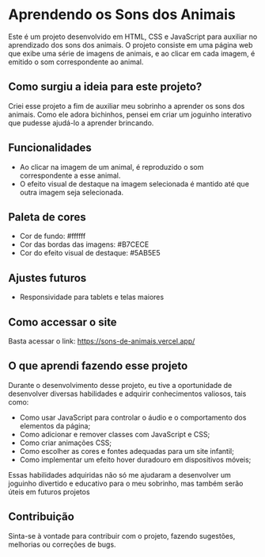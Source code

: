 # Aprendendo os Sons dos Animais


Este é um projeto desenvolvido em HTML, CSS e JavaScript para auxiliar no aprendizado dos sons dos animais. O projeto consiste em uma página web que exibe uma série de imagens de animais, e ao clicar em cada imagem, é emitido o som correspondente ao animal.

## Como surgiu a ideia para este projeto?

Criei esse projeto a fim de auxiliar meu sobrinho a aprender os sons dos animais. Como ele adora bichinhos, pensei em criar um joguinho interativo que pudesse ajudá-lo a aprender brincando.

## Funcionalidades

* Ao clicar na imagem de um animal, é reproduzido o som correspondente a esse animal.
* O efeito visual de destaque na imagem selecionada é mantido até que outra imagem seja selecionada.


## Paleta de cores

* Cor de fundo: #ffffff
* Cor das bordas das imagens: #B7CECE
* Cor do efeito visual de destaque: #5AB5E5

## Ajustes futuros

* Responsividade para tablets e telas maiores

## Como accessar o site

Basta acessar o link: <https://sons-de-animais.vercel.app/>

## O que aprendi fazendo esse projeto

Durante o desenvolvimento desse projeto, eu tive a oportunidade de desenvolver diversas habilidades e adquirir conhecimentos valiosos, tais como:

* Como usar JavaScript para controlar o áudio e o comportamento dos elementos da página;
* Como adicionar e remover classes com JavaScript e CSS;
* Como criar animações CSS;
* Como escolher as cores e fontes adequadas para um site infantil;
* Como implementar um efeito hover duradouro em dispositivos móveis;


Essas habilidades adquiridas não só me ajudaram a desenvolver um joguinho divertido e educativo para o meu sobrinho, mas também serão úteis em futuros projetos


## Contribuição
Sinta-se à vontade para contribuir com o projeto, fazendo sugestões, melhorias ou correções de bugs.
